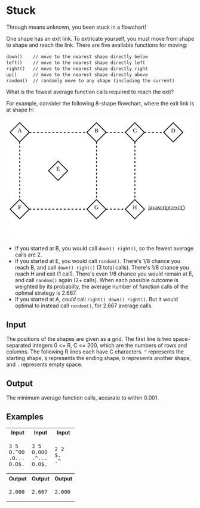 # Stuck

Through means unknown, you been stuck in a flowchart!

One shape has an exit link. To extricate yourself, you must move from shape to shape and reach the link.
There are five available functions for moving:

```
down()    // move to the nearest shape directly below
left()    // move to the nearest shape directly left
right()   // move to the nearest shape directly right
up()      // move to the nearest shape directly above
random()  // randomly move to any shape (including the current)
```

What is the fewest average function calls required to reach the exit?

For example, consider the following 8-shape flowchart, where the exit link is at shape H:

<div align="center">
    <img alt="Example flowchart" src="./example-flowchart.svg">
</div>

* If you started at B, you would call `down() right()`, so the fewest average calls are 2.
* If you started at E, you would call `random()`. There's 1/8 chance you reach B, and call `down() right()` (3 total
calls). There's 1/8 chance you reach H and exit (1 call). There's even 1/8 chance you would remain at E, and call
`random()` again (2+ calls). When each possible outcome is weighted by its probabilty, the average number of function
calls of the optimal strategy is 2.667.
* If you started at A, *could* call `right() down() right()`. But it would optimal to instead call `random()`, for 2.667
average calls.

## Input

The positions of the shapes are given as a grid. The first line is two space-separated integers 0 <= R, C <= 200, which
are the numbers of rows and columns. The following R lines each have C characters. `^` represents the starting shape,
`$` represents the ending shape, `O` represents another shape, and `.` represents empty space.

## Output

The minimum average function calls, accurate to within 0.001.

## Examples

<table>
    <tr>
        <th>Input</th>
        <th>Input</th>
        <th>Input</th>
    </tr>
    <tr>
        <td><pre>3 5
O.^OO
.O...
O.O$.</pre></td>
        <td><pre>3 5
O.OOO
.^...
O.O$.</pre></td>
        <td><pre>2 2
$.
.^</pre></td>
    </tr>
    <tr>
        <th>Output</th>
        <th>Output</th>
        <th>Output</th>
    </tr>
    <tr>
        <td><pre>2.000</pre></td>
        <td><pre>2.667</pre></td>
        <td><pre>2.000</pre></td>
    </tr>
</table>
